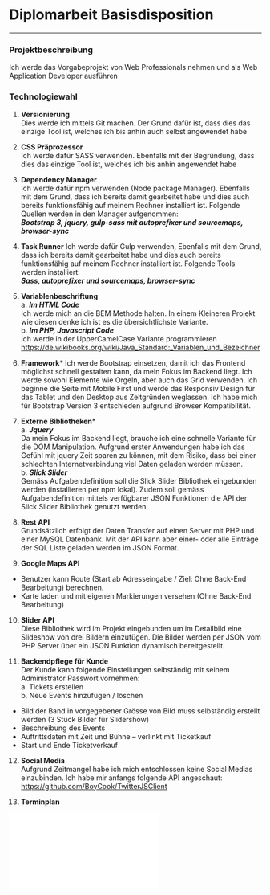 # Diplomarbeit Basisdisposition #
----------

### Projektbeschreibung ###
Ich werde das Vorgabeprojekt von Web Professionals nehmen und als Web Application Developer ausführen

### Technologiewahl ###

1. **Versionierung**  
Dies werde ich mittels Git machen. Der Grund dafür ist, dass dies das einzige Tool ist, welches ich bis anhin auch selbst angewendet habe  

2. **CSS Präprozessor**  
Ich werde dafür SASS verwenden. Ebenfalls mit der Begründung, dass dies das einzige Tool ist, welches ich bis anhin angewendet habe

3. **Dependency Manager**  
Ich werde dafür npm verwenden (Node package Manager). Ebenfalls mit dem Grund, dass ich bereits damit gearbeitet habe und dies auch bereits funktionsfähig auf meinem Rechner installiert ist. Folgende Quellen werden in den Manager aufgenommen:     
***Bootstrap 3, jquery, gulp-sass mit autoprefixer und sourcemaps, browser-sync***

4. **Task Runner**
Ich werde dafür Gulp verwenden, Ebenfalls mit dem Grund, dass ich bereits damit gearbeitet habe und dies auch bereits funktionsfähig auf meinem Rechner installiert ist. Folgende Tools werden installiert:    
***Sass, autoprefixer und sourcemaps, browser-sync***

5. **Variablenbeschriftung**  
a. ***Im HTML Code***  
Ich werde mich an die BEM Methode halten. In einem Kleineren Projekt wie diesen denke ich ist es die übersichtlichste Variante.  
b. ***Im PHP, Javascript Code***  
Ich werde in der UpperCamelCase Variante programmieren  
https://de.wikibooks.org/wiki/Java_Standard:_Variablen_und_Bezeichner  

6. **Framework*** 
Ich werde Bootstrap einsetzen, damit ich das Frontend möglichst schnell gestalten kann, da mein Fokus im Backend liegt. Ich werde sowohl Elemente wie Orgeln, aber auch das Grid verwenden. Ich beginne die Seite mit Mobile First und werde das Responsiv Design für das Tablet und den Desktop aus Zeitgründen weglassen.
Ich habe mich für Bootstrap Version 3 entschieden aufgrund Browser Kompatibilität.

7. **Externe Bibliotheken***  
a. ***Jquery***  
Da mein Fokus im Backend liegt, brauche ich eine schnelle Variante für die DOM Manipulation. Aufgrund erster Anwendungen habe ich das Gefühl mit jquery Zeit sparen zu können, mit dem Risiko, dass bei einer schlechten Internetverbindung viel Daten geladen werden müssen.  
b. ***Slick Slider***  
Gemäss Aufgabendefinition soll die Slick Slider Bibliothek eingebunden werden (installieren per npm lokal). Zudem soll gemäss Aufgabendefinition mittels verfügbarer JSON Funktionen die API der Slick Slider Bibliothek genutzt werden.  

8. **Rest API**  
Grundsätzlich erfolgt der Daten Transfer auf einen Server mit PHP und einer MySQL Datenbank. Mit der API kann aber einer- oder alle Einträge der SQL Liste geladen werden im JSON Format.

9. **Google Maps API**  
 - Benutzer kann Route (Start ab Adresseingabe / Ziel: Ohne Back-End Bearbeitung) berechnen.
 - Karte laden und mit eigenen Markierungen versehen (Ohne Back-End Bearbeitung) 

10. **Slider API**  
Diese Bibliothek wird im Projekt eingebunden um im Detailbild eine Slideshow von drei Bildern einzufügen. Die Bilder werden per JSON vom PHP Server über ein JSON Funktion dynamisch bereitgestellt.

11. **Backendpflege für Kunde**  
Der Kunde kann folgende Einstellungen selbständig mit seinem Administrator Passwort vornehmen:  
a. Tickets erstellen  
b. Neue Events hinzufügen / löschen
 - Bild der Band in vorgegebener Grösse von Bild muss selbständig erstellt werden (3 Stück Bilder für Slidershow)  
 - Beschreibung des Events  
 - Auftrittsdaten mit Zeit und Bühne – verlinkt mit Ticketkauf  
 - Start und Ende Ticketverkauf  
  
12. **Social Media**  
Aufgrund Zeitmangel habe ich mich entschlossen keine Social Medias einzubinden. Ich habe mir anfangs folgende API angeschaut:
https://github.com/BoyCook/TwitterJSClient

13. **Terminplan**  

![Terminplan](pdf/2_Terminplan.pdf)
